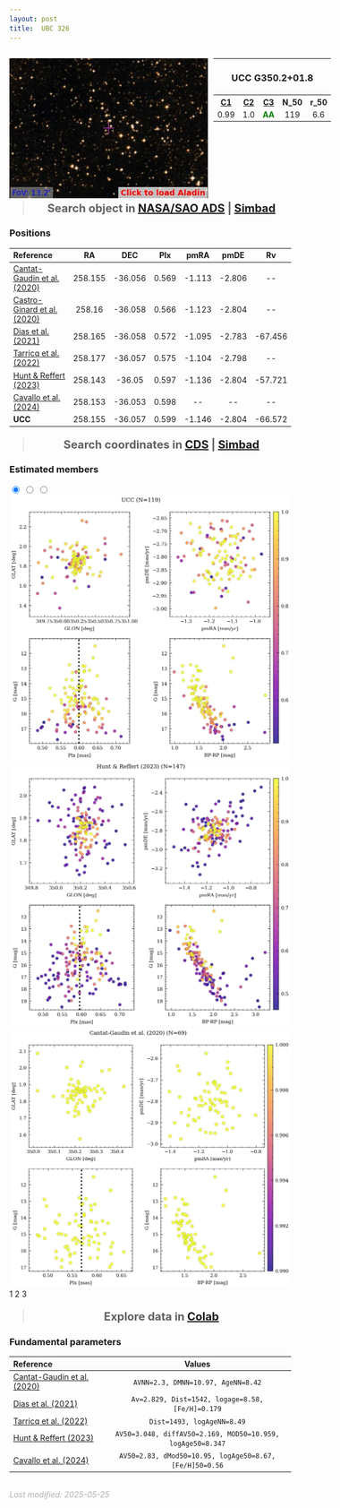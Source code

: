 ```yaml
---
layout: post
title:  UBC 326
---
```

<div style="display: flex; justify-content: space-between; width:720px;height:250px">
<div style="text-align: center;">

<!-- Static image + data attributes for FOV and target -->
<img id="aladin_img"
     data-umami-event="aladin_load"
     src="https://raw.githubusercontent.com/ucc23/Q4P/main/plots/ubc326_aladin.webp"
     alt="Click to load Aladin Lite" 
     style="width:355px;height:250px; cursor: pointer;"
     data-fov="0.22" 
     data-target="258.155 -36.057"/>
<!-- Div to contain Aladin Lite viewer -->
<div id="aladin-lite-div" style="width:355px;height:250px;display:none;"></div>
<!-- Aladin Lite script (will be loaded after the image is clicked) -->
<script src="{{ site.baseurl }}/scripts/aladin_load.js"></script>

</div>
<!-- Left block -->

<table style="text-align: center; width:355px;height:250px;">
  <!-- Row 1 (title) -->
  <tr>
    <td colspan="5"><h3>UCC G350.2+01.8</h3></td>
  </tr>
  <!-- Row 2 -->
  <tr>
    <th><a href="https://ucc.ar/faq#what-are-the-c1-c2-and-c3-parameters" title="Photometric class">C1</a></th>
    <th><a href="https://ucc.ar/faq#what-are-the-c1-c2-and-c3-parameters" title="Density class">C2</a></th>
    <th><a href="https://ucc.ar/faq#what-are-the-c1-c2-and-c3-parameters" title="Combined class">C3</a></th>
    <th><div title="Stars with membership probability >50%">N_50</div></th>
    <th><div title="Radius that contains half the members [arcmin]">r_50</div></th>
  </tr>
  <!-- Row 3 -->
  <tr>
    <td>0.99</td>
    <td>1.0</td>
    <td><span style="color: green; font-weight: bold;">A</span><span style="color: green; font-weight: bold;">A</span></td>
    <td>119</td>
    <td>6.6</td>
  </tr>
</table>
</div>

> <p style="text-align:center; font-weight: bold; font-size:20px">Search object in <a data-umami-event="nasa_search" href="https://ui.adsabs.harvard.edu/search/q=%20collection%3Aastronomy%20body%3A%22UBC%20326%22&sort=date%20desc%2C%20bibcode%20desc&p_=0" target="_blank">NASA/SAO ADS</a> | <a data-umami-event="simbad_search" href="https://simbad.cds.unistra.fr/simbad/sim-id-refs?Ident=ubc326" target="_blank">Simbad</a></p>


### Positions

| Reference    | RA    | DEC   | Plx  | pmRA  | pmDE   |  Rv  |
| :---         | :---: | :---: | :---: | :---: | :---: | :---: |
|[Cantat-Gaudin et al. (2020)](https://ui.adsabs.harvard.edu/abs/2020A%26A...640A...1C) | 258.155 | -36.056 | 0.569 | -1.113 | -2.806 | -- |
|[Castro-Ginard et al. (2020)](https://ui.adsabs.harvard.edu/abs/2020A%26A...635A..45C) | 258.16 | -36.058 | 0.566 | -1.123 | -2.804 | -- |
|[Dias et al. (2021)](https://ui.adsabs.harvard.edu/abs/2021MNRAS.504..356D) | 258.165 | -36.058 | 0.572 | -1.095 | -2.783 | -67.456 |
|[Tarricq et al. (2022)](https://ui.adsabs.harvard.edu/abs/2022A%26A...659A..59T) | 258.177 | -36.057 | 0.575 | -1.104 | -2.798 | -- |
|[Hunt & Reffert (2023)](https://ui.adsabs.harvard.edu/abs/2023A%26A...673A.114H) | 258.143 | -36.05 | 0.597 | -1.136 | -2.804 | -57.721 |
|[Cavallo et al. (2024)](https://ui.adsabs.harvard.edu/abs/2024AJ....167...12C) | 258.153 | -36.053 | 0.598 | -- | -- | -- |
| **UCC** |258.155 | -36.057 | 0.599 | -1.146 | -2.804 | -66.572 |

> <p style="text-align:center; font-weight: bold; font-size:20px">Search coordinates in <a data-umami-event="cds_coord_search" href="https://cdsportal.u-strasbg.fr/?target=258.155,-36.057" target="_blank">CDS</a> | <a data-umami-event="simbad_coord_search" href="https://simbad.cds.unistra.fr/mobile/object_list.html?coord=258.155%20-36.057&output=json&radius=5&userEntry=ubc326" target="_blank">Simbad</a></p>

### Estimated members

<div class="carousel">
<input type="radio" name="radio-btn" id="slide1" checked>
<input type="radio" name="radio-btn" id="slide2">
<input type="radio" name="radio-btn" id="slide3">
<div class="slides">
<div class="slide">
<a href="https://raw.githubusercontent.com/ucc23/Q4P/main/plots/ubc326.webp" target="_blank">
<img src="https://raw.githubusercontent.com/ucc23/Q4P/main/plots/ubc326.webp" alt="UBC 326 UCC">
</a>
</div>
<div class="slide">
<a href="https://raw.githubusercontent.com/ucc23/Q4P/main/plots/ubc326_HUNT23.webp" target="_blank">
<img src="https://raw.githubusercontent.com/ucc23/Q4P/main/plots/ubc326_HUNT23.webp" alt="UBC 326 HUNT23">
</a>
</div>
<div class="slide">
<a href="https://raw.githubusercontent.com/ucc23/Q4P/main/plots/ubc326_CANTAT20.webp" target="_blank">
<img src="https://raw.githubusercontent.com/ucc23/Q4P/main/plots/ubc326_CANTAT20.webp" alt="UBC 326 CANTAT20">
</a>
</div>
</div>
<div class="indicators">
<label for="slide1">1</label>
<label for="slide2">2</label>
<label for="slide3">3</label>
</div>
</div>


> <p style="text-align:center; font-weight: bold; font-size:20px">Explore data in <a data-umami-event="colab" href="https://colab.research.google.com/github/ucc23/ucc/blob/main/assets/notebook.ipynb" target="_blank">Colab</a></p>


### Fundamental parameters

| Reference |  Values |
| :---         |     :---:      |
| [Cantat-Gaudin et al. (2020)](https://ui.adsabs.harvard.edu/abs/2020A%26A...640A...1C) | `AVNN=2.3, DMNN=10.97, AgeNN=8.42` |
| [Dias et al. (2021)](https://ui.adsabs.harvard.edu/abs/2021MNRAS.504..356D) | `Av=2.829, Dist=1542, logage=8.58, [Fe/H]=0.179` |
| [Tarricq et al. (2022)](https://ui.adsabs.harvard.edu/abs/2022A%26A...659A..59T) | `Dist=1493, logAgeNN=8.49` |
| [Hunt & Reffert (2023)](https://ui.adsabs.harvard.edu/abs/2023A%26A...673A.114H) | `AV50=3.048, diffAV50=2.169, MOD50=10.959, logAge50=8.347` |
| [Cavallo et al. (2024)](https://ui.adsabs.harvard.edu/abs/2024AJ....167...12C) | `AV50=2.83, dMod50=10.95, logAge50=8.67, [Fe/H]50=0.56` |

<br>
<font color="b3b1b1"><i>Last modified: 2025-05-25</i></font>
